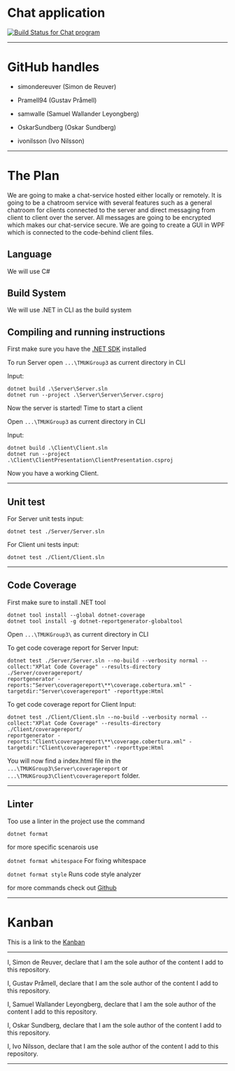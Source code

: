 # Chat application

[![Build Status for Chat program][build-status]][build-log]

---

# GitHub handles

* simondereuver (Simon de Reuver)

* Pramell94 (Gustav Pråmell)

* samwalle (Samuel Wallander Leyongberg)

* OskarSundberg (Oskar Sundberg)

* ivonilsson (Ivo Nilsson)

--- 

# The Plan

We are going to make a chat-service hosted either locally or remotely. It is going to be a chatroom
service with several features such as a general chatroom for clients connected to the server and direct 
messaging from client to client over the server. All messages are going to be encrypted which makes our 
chat-service secure. We are going to create a GUI in WPF which is connected to the code-behind client 
files. 

## Language

We will use C#

## Build System

We will use .NET in CLI as the build system

## Compiling and running instructions

First make sure you have the [.NET SDK](https://dotnet.microsoft.com/en-us/download) installed  

To run Server open `...\TMUKGroup3` as current directory in CLI

Input:

``` 
dotnet build .\Server\Server.sln
dotnet run --project .\Server\Server\Server.csproj
```

Now the server is started! Time to start a client

Open `...\TMUKGroup3` as current directory in CLI

Input:

``` 
dotnet build .\Client\Client.sln
dotnet run --project .\Client\ClientPresentation\ClientPresentation.csproj
```

Now you have a working Client.

---

## Unit test

For Server unit tests input:

    dotnet test ./Server/Server.sln

For Client uni tests input:

	dotnet test ./Client/Client.sln

---

## Code Coverage

First make sure to install .NET tool

``` 
dotnet tool install --global dotnet-coverage
dotnet tool install -g dotnet-reportgenerator-globaltool 
```

Open `...\TMUKGroup3\` as current directory in CLI

To get code coverage report for Server Input:

```
dotnet test ./Server/Server.sln --no-build --verbosity normal --collect:"XPlat Code Coverage" --results-directory ./Server/coveragereport/
reportgenerator -reports:"Server\coveragereport\**\coverage.cobertura.xml" -targetdir:"Server\coveragereport" -reporttype:Html
```

To get code coverage report for Client Input:
```
dotnet test ./Client/Client.sln --no-build --verbosity normal --collect:"XPlat Code Coverage" --results-directory ./Client/coveragereport/
reportgenerator -reports:"Client\coveragereport\**\coverage.cobertura.xml" -targetdir:"Client\coveragereport" -reporttype:Html
```

You will now find a index.html file in the `...\TMUKGroup3\Server\coveragereport` or `...\TMUKGroup3\Client\coveragereport` folder.

---

## Linter

Too use a linter in the project use the command

    dotnet format

for more specific scenarois use

`dotnet format whitespace` For fixing whitespace

`dotnet format style` Runs code style analyzer

for more commands check out [Github](https://github.com/dotnet/format)

---

# Kanban

This is a link to the [Kanban](https://github.com/users/OskarSundberg/projects/2/views/1)

---

I, Simon de Reuver, declare that I am the sole author of the content I add to this repository.

I, Gustav Pråmell, declare that I am the sole author of the content I add to this repository.

I, Samuel Wallander Leyongberg, declare that I am the sole author of the content I add to this repository.

I, Oskar Sundberg, declare that I am the sole author of the content I add to this repository.

I, Ivo Nilsson, declare that I am the sole author of the content I add to this repository.

---

[build-log]:    https://github.com/OskarSundberg/TMUKGroup3/actions/workflows/build.yml
[build-status]: https://github.com/OskarSundberg/TMUKGroup3/actions/workflows/build.yml/badge.svg